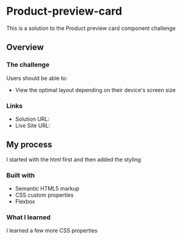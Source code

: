 # Product-preview-card

This is a solution to the Product preview card component challenge

## Overview

### The challenge

Users should be able to:

- View the optimal layout depending on their device's screen size

### Links

- Solution URL: 
- Live Site URL: 

## My process
I started with the html first and then added the styling

### Built with

- Semantic HTML5 markup
- CSS custom properties
- Flexbox

### What I learned

I learned a few more CSS properties